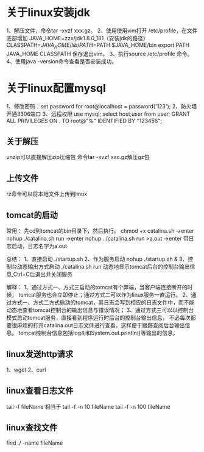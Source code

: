 # 关于linux安装jdk
1、解压文件，命令tar -xvzf xxx.gz。
2、使用使用vim打开 /etc/profile，在文件底部增加
JAVA_HOME=zzx/jdk1.8.0_181（安装jdk的路径）
CLASSPATH=$JAVA_HOME/lib/
PATH=$PATH:$JAVA_HOME/bin
export PATH JAVA_HOME CLASSPATH
保存退出vim。
3、执行source /etc/profile 命令。
4、使用java -version命令查看是否安装成功。

# 关于linux配置mysql
1、修改密码：set password for root@localhost = password('123');
2、防火墙开通3306端口
3、远程权限
 use mysql;
 select host,user from user;
 GRANT ALL PRIVILEGES ON *.* TO root@"%" IDENTIFIED BY "123456";
 
 ## 关于解压
 unzip可以直接解压zip压缩包
 命令tar -xvzf xxx.gz解压gz包
 
 ## 上传文件
 rz命令可以将本地文件上传到linux
 
 ## tomcat的启动
 常用：
 先cd到tomcat的bin目录下，然后执行。
 chmod +x catalina.sh ->enter
 nohup ./catalina.sh run ->enter
 nohup ../catalina.sh run >a.out ->enter 带日志启动，日志名字为a.out
 
 总结：
 1、直接启动 ./startup.sh 
 2、作为服务启动 nohup ./startup.sh &
 3、控制台动态输出方式启动 ./catalina.sh run 动态地显示tomcat后台的控制台输出信息,Ctrl+C后退出并关闭服务
 
 解释： 
 1、通过方式一、方式三启动的tomcat有个弊端，当客户端连接断开的时候，
 tomcat服务也会立即停止；通过方式二可以作为linux服务一直运行。 
 2、通过方式一、方式二方式启动的tomcat，其日志会写到相应的日志文件中，而不能动态地查看tomcat控制台的输出信息与错误情况； 
 3、通过方式三可以以控制台模式启动tomcat服务，直接看到程序运行时后台的控制台输出信息，
 不必每次都要很麻烦的打开catalina.out日志文件进行查看，这样便于跟踪查阅后台输出信息。
 tomcat控制台信息包括log4j和System.out.println()等输出的信息。
 
 ## linux发送http请求
 1、wget
 2、curl
 
 ## linux查看日志文件
 tail -f fileName 相当于 tail -f -n 10 fileName
 tail -f -n 100 fileName
 
 ## linux查找文件
 find ./ -name fileName